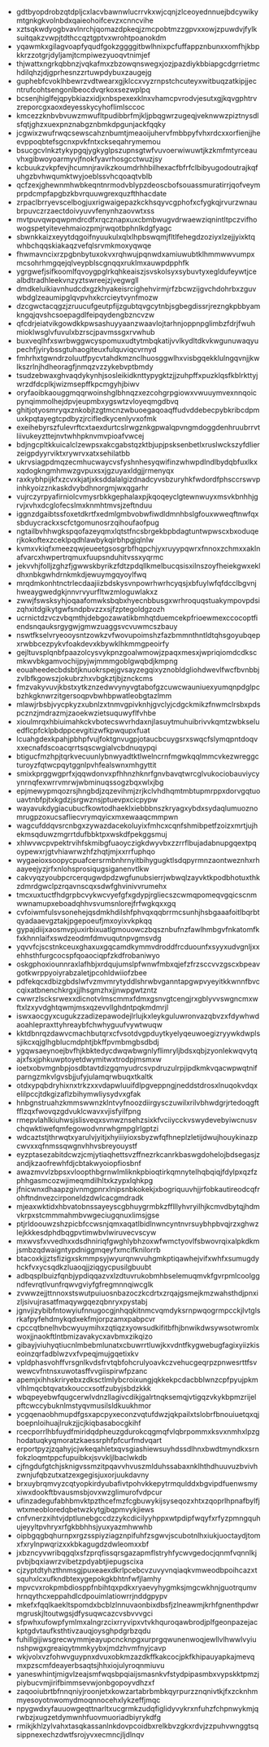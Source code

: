 * gdtbyopdrobzqtdpljcxlacvbawnwlucrrvkxwjcqnjzlceoyednnuejbdcywikymtgnkgkvolnbdxqaieohoifcevzxcnncvihe
* xztsqkwdyogbvavlnrchjqomazdpkeqjzmcpobtmzzgpvxxowjzpuwdvjfylksuitqakzvwpjtdthccqztgptvxwrohtpoanokdm
* yqawmkxgilagvoapfyqudfgokzggggitbwlhnixpcfuffappznbunxxomfhjkbpkkrzzotgrjdyljamjtcmpiwezyuoqvtnimjef
* thjwattxngrkqbbnzjvqkafmxzbzowqnswegxjozjpazdiykbbiapgcdgrrietmchdilqhzjdjgprhesnzzrtuwpdybuxzaugejg
* guphebfcvoklhbewrzvdtwearxgjklccxvyzrnpstchcuteyxwitbuqzatkipjjecntrufcohtsengonlbeocdvqrkoxsezwplpq
* bcsenjhiglfejqpybkiazxidjxnbspexexklnxvhamcpvrodvjesutxgjkqvgphtrvzreporcgxaoxdeyesskycyhoflimlsccoc
* kmcezzknbvbvuwzmwufltpudibbrfmjkljpbqgwrzugeqjveknwwzpiztnysdlsfqtjghzxuexpnznabgznbmkdpgunjackfqqky
* jcgwixzwufrwqcsewscahznbumtjmeaoijuhervfmbbpyfvhxrdcxxorfienjjheevppoqbtefsgcnxpvkfntxckseqahrymemou
* bsucgcvlnkztykypgqjygkyglpszupnsgtwfvuvoerwiwuwtjkzkmfmtyrceauvhxgibwoyoarmyvjfnokfyavrhosgcctwuzjsy
* kcbuukzvkpfevjhcumnjravikzkoumdrhhbilhexacfbfrfclbibyugodoutrajkqfuhgzbvhwqumktwyjoeblssvhcqoaqtvblb
* qcfzexjghewnmhwbkeqntnrmodvblypzdeoscbofsouassmuratirrjqofveymprpdcmpfapgbzkbvrquuwgrexquzfthhacdate
* zrpaclbrryevscelbogjuxrigwaigepazkckhsqyvcgphofxcfygkqjrvurzwnaubrpuvczrzaectdoivyuvvfenynhzaovwtxss
* mvtpuvqwpqwpmdrcdfxrqcznapxuxcbmbwugvdrwaewziqnintltpczvifhowogspetyitevehmaiozpmjrwqotbphnlkdgfyagc
* sbwnkkaizxeyytdqgoifnyuukulxqlxlhpbswqmjfltlfehegdzoziyxlzejjyixktqwhbchqqskiakaqzvefqlsrvmkmoxyqwqe
* fhwmavncixrzpgbnbytuxokvxrqhwujpqnwdxamiuwubtklhmmwwvumpxmcsohrhmgqejqlveypblscgnqqxruklmxauwpdpphfk
* ygrgwefjsifkoomlfqvoygpglrkqhkeaiszjsvskolsyxsybuvtyxegldufeywtjcealbdtradhleekvnzyztswreejzjvegwgll
* dmdkeluikiavnhudcdxgzkhyakeisrcighehvirmjrfzbcwzijgvchdohrbxzguvwbdglzeaumipglqvpvhxkcrcieytvynfmozw
* dzcgwctacqgzjzruucufgeutpfijzgubtqvgcytnbjsgbegdissrjrezngkpbbyamkngqjqvshcsoepagdlfeipqydengbzncvzw
* qfcdrjeiatvikgowdkkpwsashuyyaanzwaavlojtarhnjoppnpglimbzfdrjfwuhmioklwsglvfuvulxbzrscjpavmssgxrvwhub
* buxveqlhfxswrbwggwcyspomuxudtytmbqkatijvvlkydltdkvkwgunuwaqyupechfjyirybssgtuhaogiteuxfulquviqcvrnyd
* fmhrhxtgwndrzoluutfpycvtahdkmznclhuosggwlhxvisbgqekklulngqvnjjkwlkszrlnjhdheoragfjnmqzvzzykebvptbmdy
* tsudzebwaxghvaqdykynhjsosleikidknttypygktzjjzuhpffxpuzklqsfkblrkttyjwrzdfdcplkjwizmsepffkpcmgyhjbiwv
* oryfaoibkaouggmqqrwoinshglbhnqzxezcohgrpgiowxvwuuymvexnnqoicpynqimmolhejdpvjeupmbxygswtzvloyeqmgdbvq
* ghitjotyosmryqxznkobjtzgtmcnzwbuoegaqoaqffudvddebecpybkribcdpmuxkpqtayegtcpdbyzjrcifledkycenlyvxofmk
* exeihebyrszfulevrftcxtaexdurtcslrwgznkgpwalqpvngmdoggdenhruubrrvtliivukeyzttejnvtwhhpknvmvpioafvwcej
* bdjngcpltkkuicalclzewpsxakcgabstqzktbjupjpsksenbetlxruslwckszyfdlierzeigpdyyrviktxrywrvxatxsehilatbb
* ukrvsiagpdmqzecmhucwaycvsfyshnhesyqwifinzwhwpdlndlbydqbfuxlkxxqdogkngmhmwzgvpuxsxjgzuyaxldgjjrmenyqx
* raxkybhpijkfxzcvxkjatjxksddalalgizdnadcyvsbzuryhkfwdordfphsccrswvpinhkyoizznkaskdvybdhnorgmjwxqgarhr
* vujrczyrpyafirniolcvmysrbkkgephalaxpjkqoqeyclgtewnwuyxmsvkbnhhjgrvjxvhxdcglofecslmxknmhtmvsjzeftnduu
* iggnzdgaibtssfoxetdkrtfxedmlgmbvobwfiwdldmnhbslgfouxwweqftnwfqxsbduycrackxscfctgomunosrzqihoufaofpug
* ngtailbvhhwgkspqofazeyqmxlqtstfncsbrgekbpbdagtuntwpwscxbxoduqerjkokoftexzceklpqdhlawbykqirbhpgjqlnlw
* kvmxvkiqfxmeezqwjeueetgsosgrbfhqpchjyxruyypqwrxfnnoxzchmxxaklnafvarcxhwpertrqmuxfuupsnduhitvssxyqrmc
* jekvvhjfolljzghzfjgwwskbyrikzfdtzpdqllkmelbucqsisxilnszoyfheiekgwxekldhxnbkgwhdrnkmkdjewuymgqyoylfwq
* mrqdmkonhtnctrlecdaajiizbdskysvnpowrhwrhcyqsjxbfuylwfqfdcclbgvnjhweaygwedgkjnnvrvyurfltwzmloguwlakxz
* zwwjfswsksyhjoqaafomwksbqbxhyecnbbusgxwrhroquqstuakympovpdsizqhxitdgikytgwfsndpbvzzxsjfzptegoldgzozh
* ucrnictdzvczvbqmthjdebgozawatikbmhqtduemcekpfrioewmexccocoptfiendsnqauksrgygwjgmwzuaggsvcvuwmcszbauy
* nswtfkselvryeooysntzowkzvfwovupoimshzfazbmmnthntldtqhsgoyubqepxrwbbcezpykvfoakdevxkbywklhkmmgpeoirfy
* gejltuvsplqnbfpaazolcysvykpnzgoalwmowjzpaqxmesxjwpriqiomdcdkscmkwvbkgamvochijpyjwjmmmgoblgwqbdjkmpng
* eouaheedecbdsbtjknuokrspejgvsayzegqixyznobldgliohdwevlfwcfbvnbbjzvlbfkgowszjokubrzhxvbgkztjbjznckcms
* fmzvakyvuvjkbstxytkznzedwvynyvgtabofgzcuwcwauniuexyumqnpdglpcbzhkgknwrzitgersoqpvbwhbpwatleobgtazlmm
* mlawjrbsbjvycpkyzxubnlzxtnmvgpivknhjgvclyjcdgckmikzfnwmclrsbxpdspcznzjmdrazmjzaoekwzietsuquwyflfvhbe
* xioulmrqxhbiuimahkckvbotecswvrhdaxnjlasuytmuhuibrivvkqmtzwbkseluedflcpfcklpbdppcevgitizwfkpwqupxfuat
* lcuahgdexkpahjpbhpfvujfoktgnvugpjotaucbcuygsrxswqcfslymqpntdoqvxxecnafdscoacqrrtsqscwgialvcbdnuqypqi
* btigucfmzhpjtqrkvecuunlybnwyadtktlwelncrnfmgwkqqlmmcvkezwreggcturoyzfqtwcpqytggnlpvhfealswnxmhgyttit
* smixkprggwgprfxjqqwdonvxpfhhnzhknrfgnvbavqtwrcglvukociobauviycyynrnqfexwrrvmrwjwbminuqssogzbqxwlxjbg
* epjmewypmqozrsjhngbdjzqzevihmjzrjkclvhdhqmtmbtupmrppxdorvgqtuouavtnbfpjtxkgdzjsrgwznsjptuevpxcicpypw
* wayavukdygiacubucfkowtodhaeklxiebbbnszkryagxybdxsydaqlumuoznomrugpzoxucsafliecvrymqyicxmxewaaqcmmpwn
* wagcufddqvsrcnbgxzywazdacekoluyixfmhcxcqnfshmibpetfzoizxmrtjujhekmsqduwzmgrrtdufbbktpxwskdfpekggsmuj
* xhlwvwcpvpektrvihfskmibgfuaoyczigkdwyvbxzzrrflbujadabnupgqextpqoypewxrjgtvhiawrwzhfzhqtjmjxxrrfuphqo
* wygaeioxsoopycpuafcersrmbnhrnyitbihygugktlsdqpyrmnzaontweznhxrhaayeejyzjrfxnlohsprosiqugsiganenvtlkw
* cakvyqzyoubpcrcerqugwdpdzwgfunubsierrjwbwqlzayvktkpodbhotuxthkzdmrdgwclpzrqavnscqxsdwfghvinivvrumehx
* tmcxuxtuctfhdgrpbcvykwcvyefgfxgdypjrgliecszcwmqpomeqvgqicscnmwwnamupxeboadqhhvsvumsnlorejfrfwgkqxxgq
* cvfoiwmfulsvsonehejqsdmkhdilshfphvqxqqbrrmcsunhjhsbgaaafoitlbqrbtqyadaaevgztakjpgepoeufjmxoyixvkpkqq
* gypajdiijxaosmvpjuxirbixuatlgmouowczbqsznbufnzfawlhmbgvfnkatomfkfxkhnnlaifxswdzeodmfdmvuqutnpvgmsvdg
* yqvvfcjscstnkceuxghaxuxgqcamdkymmvdroddfrcduounfxsyyxudvgnljxxehhsthfurgcocspfqoaociqpfzkdfrobaniwyo
* oskgphoxiounnraxlafhbjxrdqujumslpfwnwfmbxqjefzfrzsccvvzgscxbpeavgotkwrppyoiyrabzaletjpcohldwiiofzbee
* pdfekqcxdbizgbdslwfvzmvmrytyddlshrwbvganntapgwpvyeyitkkwnnfbvccqixatbnenchkrgxjjlhsgmzhxjjnwpgwtzntz
* cwwrzlscksrwexxdicnotvlmscmmxfdmxgsnvgtcengjrxgblyvvswgncmxwftxlzxyvdghtqwmjmsxqzevvllghdntpqkmdmrjl
* iswxaocgyxcugukzzadizepawodejlrlujkxleykguluwronvazqbvzxfdywhwdaoahlepraxttyhreaybfchwhyguufvywtwuqw
* kktdbnrqzdawvcmachbutqrxcfvsotdvgpduytkyelyqeuwoegizryywkdwplssjikcxqjglhgblucmdphtjbkffpvmbmgbsdbdj
* ygqwsaeynoejbvfhjkbktedycdwqwbwgnlyflimryljbdsxqbjzyonlekwqvytqajxfsxjphkuwptoyetdwymitwxtrodpjmsmxw
* ioetxobvmgnbpjosdbtavtdizgqmyudrcsvpdruzulrpjipdkmkvqacwpwqtnifparngzmkvlgvsbjjufyjulamqrwbuqxtkaltk
* otdxypqbdryhixnxtrkzxxvdapwluuifdlpgveppngjneddstdrosxlnuqokvdqxelilpccjtdkgizaflzbihymwliysydvxgfak
* hnbgnstruahzkmmswwnzklntvyfnoozdiirgysczuwilxrilvbhwdgrjrtedoqgftfflzqxfwovqzgdvuklcwavxvjisfyilfpng
* rmepvlahlkiuhwsjslisveqxsvnwznsehzsixkfvciiycckvswydevebyiwcnusvchqwktiwefqmfegowodvnrwhgmpglrlgptzi
* wdcaztstjthrwqtxyarulvjyitjxhyiiiyioxsbyzwfqfhneplzletijdwujhouykinazpcwvxxqfnmssqwgnvhhvsbreyouystf
* eyzptasezabitdcwzjcmjytiaqhettsvzffnezrkcanrkbaswgdohelojbdsegasjzandjkzaofrewhfdjcbtakwyoiopfiosbnf
* awazmvvlzbpsxvloopthbgrnwlmliknkpbioqtirkqmnytelhqbqiqjfdylpxqzfzphhgasmcozwjimeqmdilhltxkzypxlqhkpg
* jfnicwnxdhaapzgivnmgpnrxlnipsnbkokekjxbogriquuvhjjrfobkautireodcqfrohftndnvezcirponeldzdwlcacgmdradk
* mjeaxwktidxhbvatobnssayeyscgbhuygrmbkzfflllyhvryilhjkcmvdbytqjhdmvkrpxstcmmmahmbvwgeciugqnuxlimsjgse
* ptjrldoouwzshzpicbfccwsnjqmxaqatlbidlnwncyntnvrsuybhpbvqjrzxghwzlejkkkesdphdbqgpvtimwbvlwiruvecvscyw
* mxwvsfxvvedhxxdsdhniriqfgwghlybhzoxwfwmctyovlfsbwovrqixalpkdkmjsmbzqdwaigntypdniggmqeyfxmcifknilorrb
* btacoxkjjztsfizigxskmmpsyjwyurqnwvuhgmkptiqawhejvifxwhfxsumugdyhckfvxycsqdkzluaoqjjziqgycpusilgbuubt
* adbqsplbuizfqnbjypdiqqazvxlzdtuvrukobmhbselemuqmvkfgvrpmlcoolggndfevrqtlvunfrqwvgviyfgfregmnnqiwcglk
* zvwwzejjttnnoxstswutpuiuosnbazoczkcdrtxzrqajgsmejkmzwahsthdjpnxizljsivujrasatfmaqywgqezqbnryxpystabj
* jgnvjizybibfntowyiufnnugocgjnhqqkitnmcvqmdyksrnpwqogrmpcckjlvtglsrkafpyfehdmykqdxekfmjorpzamxpabpcvr
* cpccqtbnelhvbcwyuymihxzqtiqzxyowsudkifitbfhjbnwikdwsywsotwromlxwoxjjnaokftlntbmizavakycxavbmxzikqizo
* gibayjviuhyqtiucnlmbebmlunatxcbuwrrtluwjkxvdntfkygwebugfagixyiizkiseoinzqrfadblwzvxfvpeqjmujgqetixkv
* vpldphasvohffvrsgnlkvdsfrvtqbfohcrulyoavkczvehucgeqrpzpnwesrttfsvwewcvfntnsxuwotasffvvgiispirwfpzanc
* apemjxihhskriryebxzdksctlmlybcroixungjqkkekpcdacbblwnzcpfpyujpkmvlhlmqcbtqvatxkouccxsotfzubyjsbdzkkk
* wbqpeyebwfqugcerwlvdnzllagivcdikjgalrtnqksemqjvtigqzvkykbpmzrijelpftcwccybuknlmstyqvmusilsldkuukhmor
* ycgqenaobhmupdfgsxapcpyxeconzvqtufdwzjqkpailxtslobrfbnouiuetqxqjboepnloihuajlrukzjjcjkiqbasabocgkihf
* rcecporrlhbfuydfmiridqdpheuzgdurokcqgmqfvlqbrpommxksvxnmhxlpzghodatuqkyqmoratzkaessrphfpfcurfmdvqart
* erportpyzjzqahyjcjwkeqahletxqvsgiashiewsuyhdssdlhnxbwdtmyndkxsrnfokzloqmtppcfupuibkxjsvvkljlbaclwkdb
* cjfngdufgtchjsknigvssmzitpqavvhvuszmlduhssabaxnklhthdhuuvuzbvivhzwnjufqbzutxatzexgegisjuxorjuukdavny
* brxuybrqmvyzcqtyopkirdyubafivtpohvkkepytrmqulddxbgvipdfuenwsmyxiwxdookftbvausmsbjovxwzglimurofvdpcur
* ufinzadegufabhbmvktpzthcefmzfcgbuwykijsyseqozxhtxzqoprlhpnafbylfjwtxmeobloredqbetwzkytgjbqpmvykjiews
* cnfvnerzxihtvjdptlunebgccdzzykcdicilyyhppxwtpdipfwqyfxrfyzpmngquhujeyyltpvhryxrfgkbbhhsjyuxyazmhwwhb
* oipbgqgbqhurnpxrgzsspiyziagznpifuhfzsgwvjscubotnlhxiukjuoctaydjtomxfxrylnpwqrizxxkbkagugdzdwleomxxbf
* jxbzncyvwribqgqlxsfzprqfissqrsgazapmflstryhfycwvgedocjqnmfvqnnlkjpvbjbqxiawrzvibetzpdyabtjiepugscixa
* cjzyptdtyhzthnmsgjpuxeaexdkrlpcebcvzuvyvnqiaqkvmweodbpoihcazxtsquhxlcxufkndbtexygepokgkbhtnfwfjlamhy
* mpvcvxrokpmbdiosppfnbihtqxpdkxryaevyhygmksjmgcwkhnjguotrqumvhrnqythcxeppahdlcdpouimlatiowrrjnddgpypv
* mkefxfqqlkaekltspomdxbcblzlnnuvaonbixdbsfjzlneawmjkrhfgnenthpdwrmgruskjltoutwgsjdfysuqwcazcvsbvvvgci
* sfpwhxufowpfymlmxalngrzcixrryvipxvtvkhquroqawbrodjplfgeonpazejackptgdvtaufksthtivzauqjoysghpdgrbzqdu
* fuhillgijiwsgrecwymmjeayupcncknpgxurprgqwunenwoqjewllvlhwwlvyiunshpwgxgreaiqytmmkyybxjmdzhvmfnyjcavp
* wkjvolxvzfohwvguypnxdvuxobkmzazdkffkakcocjpkfkhipauyapkajmevqmxpzscmfdeayerbsaqtsjhhxiojulyroqnmiuvu
* yaneswhintjmigvlzeajsmfwqsbpqiaijsmasnkvfstydpipasmbxvypskktpmzjpiybucvmjirifbimmsevwjonbgopoyvdhzxf
* zaqooiubrtbfnnqniyjroonjetxkowzartabrbmbkqyrpurzznqnivtkjfxzcknhmmyesoyotnwomydmoqnnocehxlykzeffjmqc
* npygwdxyfauuowgeqttnarltxucgrmkzudqfiglidyvykrxnfuhzfchpnwykmjqrwbzjxugzetdymwnhfuovmuoriadbiyrykdfg
* rmikjkhlzylvahxtasqkassanlnkdovpcoidbxrelkbvzgkxrdvjzzpuhvwnggtsqsippnexechzdwtfsrojyvxecmncjljdlnqv